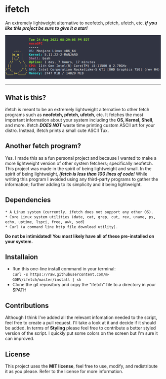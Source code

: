 # ifetch
An extremely lightweight alternative to neofetch, pfetch, ufetch, etc.
***If you like this project be sure to give it a star!***

![ifetch demo](demo.png)

---

## What is this?
ifetch is meant to be an extremely lightweight alternative to other fetch programs such as
**neofetch, pfetch, ufetch**, etc. It fetches the most important information about your system
including the **OS, Kernel, Shell**, and more. ifetch ***DOES NOT*** waste time printing custom
ASCII art for your distro. Instead, ifetch prints a small cute ASCII Tux.


## Another fetch program?
Yes. I made this as a fun personal project and because I wanted to make a more lightweight version of other system fetchers; specifically neofetch.
This project was made in the spirit of being lightweight and small. In the spirit of being lightweight, ***ifetch is less than 100 lines of code!***
While writing this program I avoided using any third-party programs to gather the information; further adding to its simplicity and it being lightweight.


## Dependencies
	* A Linux system (currently, ifetch does not support any other OS).
	* Core Linux system utilities (date, cat, grep, cut, rev, uname, ps, echo, uptime, lspci, free, awk, sed)
	* Curl (a command line http file download utility).
**Do not be intimidated! You most likely have all of these pre-installed on your system.**


## Installaion
- Run this one-line install command in your terminal: <br>
	`curl -s https://raw.githubusercontent.com/m-GDEV/ifetch/master/install | sh`
- Clone the git repository and copy the "ifetch" file to a directory in your $PATH


## Contributions
Although I think I've added all the relevant infomation needed to the script, feel free to create a pull request. I'll take a look
at it and decide if it should be added. In terms of **Styling** please feel free to contribute a better styled version
of the script. I quickly put some colors on the screen but I'm sure it can improved.


## License
This project uses the **MIT license**, feel free to use, modify, and redistribute it as you please. Refer to the license for more information.
